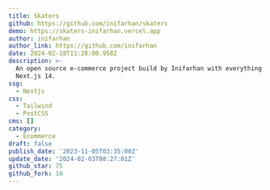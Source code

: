 ```yaml
---
title: Skaters
github: https://github.com/inifarhan/skaters
demo: https://skaters-inifarhan.vercel.app
author: inifarhan
author_link: https://github.com/inifarhan
date: 2024-02-18T11:28:00.958Z
description: >-
  An open source e-commerce project build by Inifarhan with everything new in
  Next.js 14.
ssg:
  - Nextjs
css:
  - Tailwind
  - PostCSS
cms: []
category:
  - Ecommerce
draft: false
publish_date: '2023-11-05T03:35:00Z'
update_date: '2024-02-03T08:27:01Z'
github_star: 75
github_fork: 10
---
```

